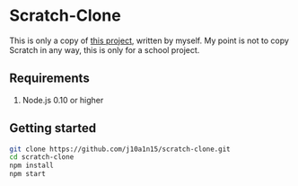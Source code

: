# Scratch-Clone
This is only a copy of [this project](https://github.com/LLK/), written by myself.
My point is not to copy Scratch in any way, this is only for a school project.

## Requirements
1. Node.js 0.10 or higher

## Getting started
```sh
git clone https://github.com/j10a1n15/scratch-clone.git
cd scratch-clone
npm install
npm start
```